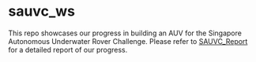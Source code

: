 # sauvc_ws
This repo showcases our progress in building an AUV for the Singapore Autonomous Underwater Rover Challenge.
Please refer to [SAUVC_Report](https://github.com/AmoghJuloori/sauvc_ws/blob/main/SAUVC_Report.pdf) for a detailed report of our progress.
